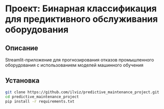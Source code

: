 # Проект: Бинарная классификация для предиктивного обслуживания оборудования

## Описание
Streamlit-приложение для прогнозирования отказов промышленного оборудования с использованием моделей машинного обучения

## Установка
```bash
git clone https://github.com/ilviz/predictive_maintenance_project.git
cd predictive_maintenance_project
pip install -r requirements.txt
